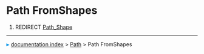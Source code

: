# Path FromShapes
1.  REDIRECT [Path_Shape](Path_Shape.md)



---
![](images/Right_arrow.png) [documentation index](../README.md) > [Path](Path_Workbench.md) > Path FromShapes
